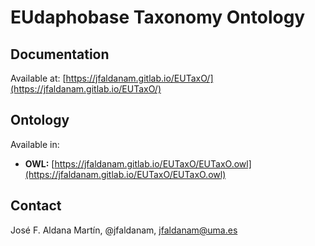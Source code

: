 # EUdaphobase Taxonomy Ontology

## Documentation

Available at: [https://jfaldanam.gitlab.io/EUTaxO/](https://jfaldanam.gitlab.io/EUTaxO/)

## Ontology

Available in:

* **OWL:** [https://jfaldanam.gitlab.io/EUTaxO/EUTaxO.owl](https://jfaldanam.gitlab.io/EUTaxO/EUTaxO.owl)

## Contact
José F. Aldana Martín, @jfaldanam, <jfaldanam@uma.es>
